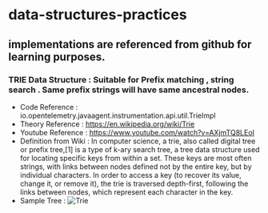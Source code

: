 # data-structures-practices

## implementations are referenced from github for learning purposes.

### TRIE Data Structure : Suitable for Prefix matching , string search . Same prefix strings will have same ancestral nodes.
* Code Reference : io.opentelemetry.javaagent.instrumentation.api.util.TrieImpl
* Theory Reference : https://en.wikipedia.org/wiki/Trie
* Youtube Reference : https://www.youtube.com/watch?v=AXjmTQ8LEoI
* Definition from Wiki : In computer science, a trie, also called digital tree or prefix tree,[1] is a type of k-ary search tree, a tree data structure used for locating specific keys from within a set. 
  These keys are most often strings, with links between nodes defined not by the entire key, but by individual characters. In order to access a key (to recover its value, change it, or remove it), 
  the trie is traversed depth-first, following the links between nodes, which represent each character in the key.
* Sample Tree :
![Trie](../data-structures-practices/src/main/resources/Trie.png)